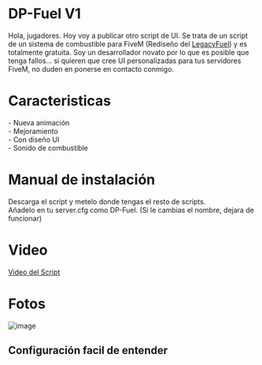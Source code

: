# DP-Fuel V1
Hola, jugadores. Hoy voy a publicar otro script de UI. Se trata de un script de un sistema de combustible para FiveM (Rediseño del <a href="https://github.com/InZidiuZ/LegacyFuel">LegacyFuel</a>) y es totalmente gratuita. Soy un desarrollador novato por lo que es posible que tenga fallos... si quieren que cree UI personalizadas para tus servidores FiveM, no duden en ponerse en contacto conmigo.

<h1>Caracteristicas</h1>
 - Nueva animación <br>
 - Mejoramiento <br>
 - Con diseño UI <br>
 - Sonido de combustible

<h1>Manual de instalación</h1>
Descarga el script y metelo donde tengas el resto de scripts. <br>
Añadelo en tu server.cfg como DP-Fuel. (Si le cambias el nombre, dejara de funcionar)


<h1>Video</h1>
<a href="https://youtu.be/O-VgfJeW1uM">Video del Script</a>

<h1>Fotos</h1>

![image](https://github.com/user-attachments/assets/ab1f857e-a967-49a8-9d84-e47ad8b1baff)

<h2>Configuración facil de entender</h2>
